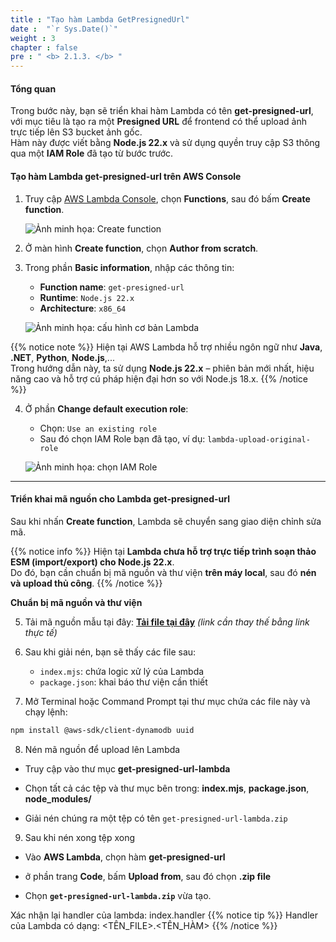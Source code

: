 ```yaml
---
title : "Tạo hàm Lambda GetPresignedUrl"
date :  "`r Sys.Date()`" 
weight : 3
chapter : false
pre : " <b> 2.1.3. </b> "
---
```


#### Tổng quan

Trong bước này, bạn sẽ triển khai hàm Lambda có tên **get-presigned-url**, với mục tiêu là tạo ra một **Presigned URL** để frontend có thể upload ảnh trực tiếp lên S3 bucket ảnh gốc.  
Hàm này được viết bằng **Node.js 22.x** và sử dụng quyền truy cập S3 thông qua một **IAM Role** đã tạo từ bước trước.

#### Tạo hàm Lambda get-presigned-url trên AWS Console

1. Truy cập [AWS Lambda Console](https://console.aws.amazon.com/lambda/home), chọn **Functions**, sau đó bấm **Create function**.

   ![Ảnh minh họa: Create function](images/lambda-create-button.png)

2. Ở màn hình **Create function**, chọn **Author from scratch**.

3. Trong phần **Basic information**, nhập các thông tin:

   - **Function name**: `get-presigned-url`
   - **Runtime**: `Node.js 22.x`
   - **Architecture**: `x86_64`

   ![Ảnh minh họa: cấu hình cơ bản Lambda](images/lambda-basic-info.png)

{{% notice note %}}
Hiện tại AWS Lambda hỗ trợ nhiều ngôn ngữ như **Java**, **.NET**, **Python**, **Node.js**,...  
Trong hướng dẫn này, ta sử dụng **Node.js 22.x** – phiên bản mới nhất, hiệu năng cao và hỗ trợ cú pháp hiện đại hơn so với Node.js 18.x.
{{% /notice %}}

4. Ở phần **Change default execution role**:

   - Chọn: `Use an existing role`
   - Sau đó chọn IAM Role bạn đã tạo, ví dụ: `lambda-upload-original-role`

   ![Ảnh minh họa: chọn IAM Role](images/lambda-select-role.png)

---

#### Triển khai mã nguồn cho Lambda get-presigned-url

Sau khi nhấn **Create function**, Lambda sẽ chuyển sang giao diện chỉnh sửa mã.

{{% notice info %}}
Hiện tại **Lambda chưa hỗ trợ trực tiếp trình soạn thảo ESM (import/export) cho Node.js 22.x**.  
Do đó, bạn cần chuẩn bị mã nguồn và thư viện **trên máy local**, sau đó **nén và upload thủ công**.
{{% /notice %}}

**Chuẩn bị mã nguồn và thư viện**

5. Tải mã nguồn mẫu tại đây: **[Tải file tại đây](#)** *(link cần thay thế bằng link thực tế)*

6. Sau khi giải nén, bạn sẽ thấy các file sau:

   - `index.mjs`: chứa logic xử lý của Lambda
   - `package.json`: khai báo thư viện cần thiết

7. Mở Terminal hoặc Command Prompt tại thư mục chứa các file này và chạy lệnh:

```bash
npm install @aws-sdk/client-dynamodb uuid
```

8. Nén mã nguồn để upload lên Lambda
- Truy cập vào thư mục **get-presigned-url-lambda**

- Chọn tất cả các tệp và thư mục bên trong: **index.mjs**,  **package.json**, **node_modules/**

- Giải nén chúng ra một tệp có tên `get-presigned-url-lambda.zip`

9. Sau khi nén xong tệp xong

- Vào **AWS Lambda**,  chọn hàm **get-presigned-url**

- ở phần trang **Code**, bấm **Upload from**, sau đó chọn **.zip file**

- Chọn **`get-presigned-url-lambda.zip`** vừa tạo.

Xác nhận lại handler của lambda: index.handler 
{{% notice tip %}}
Handler của Lambda có dạng: <TÊN_FILE>.<TÊN_HÀM>
{{% /notice %}}


